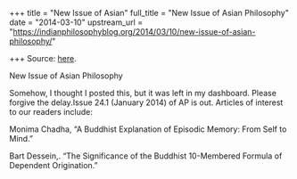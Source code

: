 +++
title = "New Issue of Asian"
full_title = "New Issue of Asian Philosophy"
date = "2014-03-10"
upstream_url = "https://indianphilosophyblog.org/2014/03/10/new-issue-of-asian-philosophy/"

+++
Source: [here](https://indianphilosophyblog.org/2014/03/10/new-issue-of-asian-philosophy/).

New Issue of Asian Philosophy

Somehow, I thought I posted this, but it was left in my dashboard.
Please forgive the delay.Issue 24.1 (January 2014) of AP is out.
Articles of interest to our readers include:

Monima Chadha, “A Buddhist Explanation of Episodic Memory: From Self to
Mind.”

Bart Dessein,. “The Significance of the Buddhist 10-Membered Formula of
Dependent Origination.”
